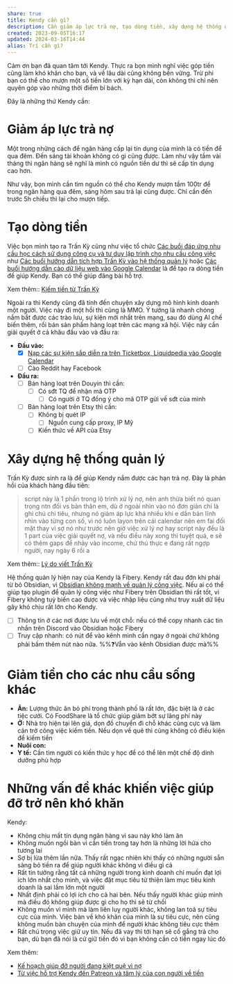 ```yaml
---
share: true
title: Kendy cần gì?
description: Cần giảm áp lực trả nợ, tạo dòng tiền, xây dựng hệ thống quản lý, giảm tiền cho các nhu cầu
created: 2023-09-05T16:17
updated: 2024-03-16T14:44
alias: Trí cần gì?
---
```

Cảm ơn bạn đã quan tâm tới Kendy. Thực ra bọn mình nghĩ việc góp tiền cũng làm khó khăn cho bạn, và về lâu dài cũng không bền vững. Trừ phi bạn có thể cho mượn một số tiền lớn với kỳ hạn dài, còn không thì chỉ nên quyên góp vào những thời điểm bí bách.

Đây là những thứ Kendy cần:

# Giảm áp lực trả nợ
Một trong những cách để ngân hàng cấp lại tín dụng của mình là có tiền để qua đêm. Đến sáng tài khoản không có gì cũng được. Làm như vậy tầm vài tháng thì ngân hàng sẽ nghĩ là mình có nguồn tiền dư thì sẽ cấp tín dụng cao hơn.

Như vậy, bọn mình cần tìm nguồn có thể cho Kendy mượn tầm 100tr để trong ngân hàng qua đêm, sáng hôm sau trả lại cũng được. Chỉ cần đến trước 5h chiều thì lại cho mượn tiếp. 

# Tạo dòng tiền
Việc bọn mình tạo ra Trấn Kỳ cũng như việc tổ chức [Các buổi đáp ứng nhu cầu học cách sử dụng công cụ và tư duy lập trình cho nhu cầu công việc](../../../../C%C3%A1c%20bu%E1%BB%95i%20%C4%91%C3%A1p%20%E1%BB%A9ng%20nhu%20c%E1%BA%A7u%20h%E1%BB%8Dc%20c%C3%A1ch%20s%E1%BB%AD%20d%E1%BB%A5ng%20c%C3%B4ng%20c%E1%BB%A5%20v%C3%A0%20t%C6%B0%20duy%20l%E1%BA%ADp%20tr%C3%ACnh%20cho%20nhu%20c%E1%BA%A7u%20c%C3%B4ng%20vi%E1%BB%87c/9%20Blog/C%C3%A1c%20bu%E1%BB%95i%20%C4%91%C3%A1p%20%E1%BB%A9ng%20nhu%20c%E1%BA%A7u%20h%E1%BB%8Dc%20c%C3%A1ch%20s%E1%BB%AD%20d%E1%BB%A5ng%20c%C3%B4ng%20c%E1%BB%A5%20v%C3%A0%20t%C6%B0%20duy%20l%E1%BA%ADp%20tr%C3%ACnh%20cho%20nhu%20c%E1%BA%A7u%20c%C3%B4ng%20vi%E1%BB%87c.md) như [Các buổi hướng dẫn tích hợp Trấn Kỳ vào hệ thống quản lý](../../../../C%C3%A1c%20bu%E1%BB%95i%20%C4%91%C3%A1p%20%E1%BB%A9ng%20nhu%20c%E1%BA%A7u%20h%E1%BB%8Dc%20c%C3%A1ch%20s%E1%BB%AD%20d%E1%BB%A5ng%20c%C3%B4ng%20c%E1%BB%A5%20v%C3%A0%20t%C6%B0%20duy%20l%E1%BA%ADp%20tr%C3%ACnh%20cho%20nhu%20c%E1%BA%A7u%20c%C3%B4ng%20vi%E1%BB%87c/9%20Blog/Theo%20m%E1%BB%A5c%20ti%C3%AAu/C%C3%A1c%20bu%E1%BB%95i%20h%C6%B0%E1%BB%9Bng%20d%E1%BA%ABn%20t%C3%ADch%20h%E1%BB%A3p%20Tr%E1%BA%A5n%20K%E1%BB%B3%20v%C3%A0o%20h%E1%BB%87%20th%E1%BB%91ng%20qu%E1%BA%A3n%20l%C3%BD.md) hoặc [Các buổi hướng dẫn cào dữ liệu web vào Google Calendar](../../../../C%C3%A1c%20bu%E1%BB%95i%20%C4%91%C3%A1p%20%E1%BB%A9ng%20nhu%20c%E1%BA%A7u%20h%E1%BB%8Dc%20c%C3%A1ch%20s%E1%BB%AD%20d%E1%BB%A5ng%20c%C3%B4ng%20c%E1%BB%A5%20v%C3%A0%20t%C6%B0%20duy%20l%E1%BA%ADp%20tr%C3%ACnh%20cho%20nhu%20c%E1%BA%A7u%20c%C3%B4ng%20vi%E1%BB%87c/9%20Blog/Theo%20m%E1%BB%A5c%20ti%C3%AAu/C%C3%A1c%20bu%E1%BB%95i%20h%C6%B0%E1%BB%9Bng%20d%E1%BA%ABn%20c%C3%A0o%20d%E1%BB%AF%20li%E1%BB%87u%20web%20v%C3%A0o%20Google%20Calendar.md) là để tạo ra dòng tiền để giúp Kendy. Bạn có thể giúp đăng bài hỗ trợ.

Xem thêm:: [Kiếm tiền từ Trấn Kỳ](../../../9%20Blog/Ki%E1%BA%BFm%20ti%E1%BB%81n%20t%E1%BB%AB%20Tr%E1%BA%A5n%20K%E1%BB%B3.md)

Ngoài ra thì Kendy cũng đã tính đến chuyện xây dựng mô hình kinh doanh một người. Việc này đi một hồi thì cũng là MMO. Ý tưởng là nhanh chóng nắm bắt được các trào lưu, sự kiện mới nhất trên mạng, sau đó dùng AI chế biến thêm, rồi bán sản phẩm hàng loạt trên các mạng xã hội. Việc này cần giải quyết ở cả khâu đầu vào và đầu ra:
- **Đầu vào:** 
    - [x] [Nạp các sự kiện sắp diễn ra trên Ticketbox, Liquidpedia vào Google Calendar](../../../../C%C3%A1c%20bu%E1%BB%95i%20%C4%91%C3%A1p%20%E1%BB%A9ng%20nhu%20c%E1%BA%A7u%20h%E1%BB%8Dc%20c%C3%A1ch%20s%E1%BB%AD%20d%E1%BB%A5ng%20c%C3%B4ng%20c%E1%BB%A5%20v%C3%A0%20t%C6%B0%20duy%20l%E1%BA%ADp%20tr%C3%ACnh%20cho%20nhu%20c%E1%BA%A7u%20c%C3%B4ng%20vi%E1%BB%87c/9%20Blog/Theo%20m%E1%BB%A5c%20ti%C3%AAu/C%C3%A1c%20bu%E1%BB%95i%20h%C6%B0%E1%BB%9Bng%20d%E1%BA%ABn%20c%C3%A0o%20d%E1%BB%AF%20li%E1%BB%87u%20web%20v%C3%A0o%20Google%20Calendar.md)
    - [ ] Cào Reddit hay Facebook
- **Đầu ra:** 
    - [ ] Bán hàng loạt trên Douyin thì cần:
        - [ ] Có sđt TQ để nhận mã OTP
            - [ ] Có người ở TQ đồng ý cho mã OTP gửi về sđt của mình
    - [ ] Bán hàng loạt trên Etsy thì cần:
        - [ ] Không bị quét IP
            - [ ] Nguồn cung cấp proxy, IP Mỹ
        - [ ] Kiến thức về API của Etsy

# Xây dựng hệ thống quản lý
Trấn Kỳ được sinh ra là để giúp Kendy nắm được các hạn trả nợ. Đây là phản hồi của khách hàng đầu tiên:

> script này là 1 phần trong lộ trình xử lý nợ, nên anh thừa biết nó quan trọng ntn đối vs bản thân em, dù ở ngoài nhìn vào nó đơn giản chỉ là ghi chú chi tiêu, nhưng nó giảm áp lực khá nhiều khi e dần bản lĩnh nhìn vào từng con số, vì nó luôn layon trên cái calendar nên em fai đối mặt thay vì sợ nó như trước
> nên giờ việc xử lý nợ hay script này đều là 1 part của việc giải quyết nợ, và nếu điều này xong thì tuyệt quá, e sẽ có thêm gaps để nhảy vào income, chứ thú thực e đang rất ngợp người, nay ngày 6 rồi a

Xem thêm:: [Lý do viết Trấn Kỳ](../../../9%20Blog/L%C3%BD%20do%20vi%E1%BA%BFt%20Tr%E1%BA%A5n%20K%E1%BB%B3.md)

Hệ thống quản lý hiện nay của Kendy là Fibery. Kendy rất đau đớn khi phải từ bỏ Obsidian, vì [Obsidian không mạnh về quản lý công việc](../../../../../%E2%9A%94%EF%B8%8F%20H%C6%B0%E1%BB%9Bng%20d%E1%BA%ABn%20Obsidian%20v%C3%A0%20Git/%F0%9F%92%8E%20Gi%E1%BB%9Bi%20thi%E1%BB%87u%20v%E1%BB%81%20Obsidian/M%C3%B4%20t%E1%BA%A3%20v%E1%BB%81%20Obsidian/%C4%90i%E1%BB%83m%20y%E1%BA%BFu%20c%E1%BB%A7a%20Obsidian/Obsidian%20kh%C3%B4ng%20m%E1%BA%A1nh%20v%E1%BB%81%20qu%E1%BA%A3n%20l%C3%BD%20c%C3%B4ng%20vi%E1%BB%87c.md). Nếu ai có thể giúp tạo plugin để quản lý công việc như Fibery trên Obsidian thì rất tốt, vì Fibery không tuỳ biến cao được và việc nhập liệu cũng như truy xuất dữ liệu gây khó chịu rất lớn cho Kendy. 
- [ ] Thông tin ở các nơi được lưu về một chỗ: nếu có thể copy nhanh các tin nhắn trên Discord vào Obsidian hoặc Fibery
- [ ] Truy cập nhanh: có nút để vào kênh mình cần ngay ở ngoài chứ không phải bấm thêm nút nào nữa.
%%❓Vẫn vào kênh Obsidian được mà%%

# Giảm tiền cho các nhu cầu sống khác
- **Ăn:** Lượng thức ăn bỏ phí trong thành phố là rất lớn, đặc biệt là ở các tiệc cưới. Có FoodShare là tổ chức giúp giảm bớt sự lãng phí này
- **Ở:** Nhà trọ hiện tại lên giá, dọn đồ chuyển đi chỗ khác cũng cực và làm cản trở công việc kiếm tiền. Nếu dọn về quê thì cũng không có điều kiện để kiếm tiền
- **Nuôi con:** 
- **Y tế:** Cần tìm người có kiến thức y học để có thể lên một chế độ dinh dưỡng phù hợp

# Những vấn đề khác khiến việc giúp đỡ trở nên khó khăn
Kendy:
- Không chịu mất tín dụng ngân hàng vì sau này khó làm ăn
- Không muốn ngồi bàn vì cần tiền trong tay hơn là những lời hứa cho tương lai
- Sợ bị lừa thêm lần nữa. Thấy rất ngạc nhiên khi thấy có những người sẵn sàng bỏ tiền ra để giúp người khác không vì điều gì cả
- Rất tin tưởng rằng tất cả những người trong kinh doanh chỉ muốn đạt lợi ích lớn nhất cho mình, và việc đặt mục tiêu từ thiện làm mục tiêu kinh doanh là sai lầm lớn một người
- Nhất định phải có lợi ích cho cả hai bên. Nếu thấy người khác giúp mình mà điều đó không giúp được gì cho họ thì sẽ từ chối
- Không muốn vì mình mà làm liên luỵ người khác, không lan toả sự tiêu cực của mình. Việc bàn về khó khăn của mình là sự tiêu cực, nên cũng không muốn bàn chuyện của mình để người khác không tiêu cực thêm
- Rất chú trọng việc giữ uy tín. Nếu đã vay thì tới hạn sẽ cố gắng trả cho bạn, dù bạn đã nói là cứ giữ tiền đó vì bạn không cần có tiền ngay lúc đó 

Xem thêm:
- [Kế hoạch giúp đỡ người đang kiệt quệ vì nợ](./index.md)
- [Từ việc hỗ trợ Kendy đến Patreon và tâm lý của con người về tiền](../../../9%20Blog/T%E1%BB%AB%20vi%E1%BB%87c%20h%E1%BB%97%20tr%E1%BB%A3%20Kendy%20%C4%91%E1%BA%BFn%20Patreon%20v%C3%A0%20t%C3%A2m%20l%C3%BD%20c%E1%BB%A7a%20con%20ng%C6%B0%E1%BB%9Di%20v%E1%BB%81%20ti%E1%BB%81n.md)